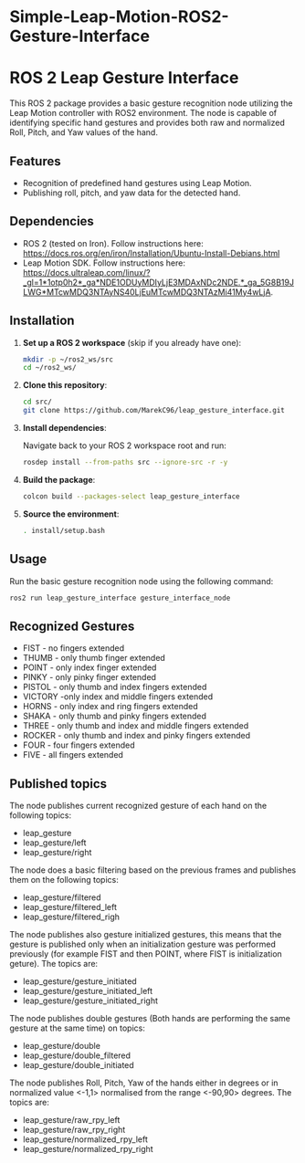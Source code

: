 # Simple-Leap-Motion-ROS2-Gesture-Interface

# ROS 2 Leap Gesture Interface

This ROS 2 package provides a basic gesture recognition node utilizing the Leap Motion controller with ROS2 environment. The node is capable of identifying specific hand gestures and provides both raw and normalized Roll, Pitch, and Yaw values of the hand.

## Features

- Recognition of predefined hand gestures using Leap Motion.
- Publishing roll, pitch, and yaw data for the detected hand.

## Dependencies

- ROS 2 (tested on Iron). Follow instructions here: https://docs.ros.org/en/iron/Installation/Ubuntu-Install-Debians.html
- Leap Motion SDK. Follow instructions here:
  https://docs.ultraleap.com/linux/?_gl=1*1otp0h2*_ga*NDE1ODUyMDIyLjE3MDAxNDc2NDE.*_ga_5G8B19JLWG*MTcwMDQ3NTAyNS40LjEuMTcwMDQ3NTAzMi41My4wLjA.

## Installation

1. **Set up a ROS 2 workspace** (skip if you already have one):

    ```bash
    mkdir -p ~/ros2_ws/src
    cd ~/ros2_ws/
    ```

2. **Clone this repository**:

    ```bash
    cd src/
    git clone https://github.com/MarekC96/leap_gesture_interface.git
    ```

3. **Install dependencies**:

    Navigate back to your ROS 2 workspace root and run:

    ```bash
    rosdep install --from-paths src --ignore-src -r -y
    ```

4. **Build the package**:

    ```bash
    colcon build --packages-select leap_gesture_interface
    ```

5. **Source the environment**:

    ```bash
    . install/setup.bash
    ```

## Usage

Run the basic gesture recognition node using the following command:

```bash
ros2 run leap_gesture_interface gesture_interface_node
```

## Recognized Gestures

- FIST - no fingers extended
- THUMB - only thumb finger extended
- POINT - only index finger extended
- PINKY - only pinky finger extended
- PISTOL - only thumb and index fingers extended
- VICTORY -only index and middle fingers extended
- HORNS - only index and ring fingers extended
- SHAKA - only thumb and pinky fingers extended
- THREE - only thumb and index and middle fingers extended
- ROCKER - only thumb and index and pinky fingers extended
- FOUR - four fingers extended
- FIVE - all fingers extended

## Published topics
The node publishes current recognized gesture of each hand on the following topics:
- leap_gesture
- leap_gesture/left
- leap_gesture/right

The node does a basic filtering based on the previous frames and publishes them on the following topics:
- leap_gesture/filtered
- leap_gesture/filtered_left
- leap_gesture/filtered_righ

The node publishes also gesture initialized gestures, this means that the gesture is published only when an initialization gesture was performed previously (for example FIST and then POINT, where FIST is initialization geture). The topics are:
- leap_gesture/gesture_initiated
- leap_gesture/gesture_initiated_left
- leap_gesture/gesture_initiated_right

The node publishes double gestures (Both hands are performing the same gesture at the same time) on topics:
- leap_gesture/double
- leap_gesture/double_filtered
- leap_gesture/double_initiated

The node publishes Roll, Pitch, Yaw of the hands either in degrees or in normalized value <-1,1> normalised from the range <-90,90> degrees. The topics are:
- leap_gesture/raw_rpy_left
- leap_gesture/raw_rpy_right
- leap_gesture/normalized_rpy_left
- leap_gesture/normalized_rpy_right



